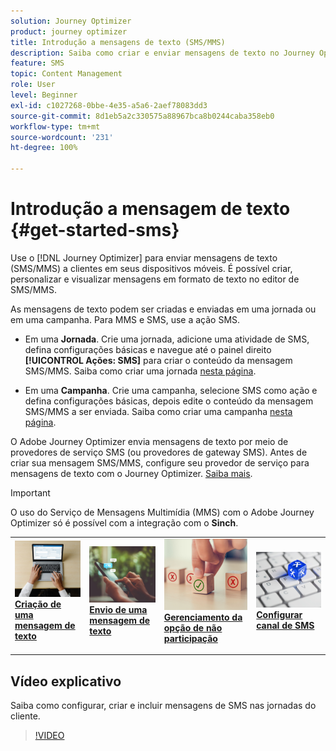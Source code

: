 ```yaml
---
solution: Journey Optimizer
product: journey optimizer
title: Introdução a mensagens de texto (SMS/MMS)
description: Saiba como criar e enviar mensagens de texto no Journey Optimizer
feature: SMS
topic: Content Management
role: User
level: Beginner
exl-id: c1027268-0bbe-4e35-a5a6-2aef78083dd3
source-git-commit: 8d1eb5a2c330575a88967bca8b0244caba358eb0
workflow-type: tm+mt
source-wordcount: '231'
ht-degree: 100%

---
```


# Introdução a mensagem de texto {#get-started-sms}

Use o [!DNL Journey Optimizer] para enviar mensagens de texto (SMS/MMS) a clientes em seus dispositivos móveis. É possível criar, personalizar e visualizar mensagens em formato de texto no editor de SMS/MMS.

As mensagens de texto podem ser criadas e enviadas em uma jornada ou em uma campanha. Para MMS e SMS, use a ação SMS.

* Em uma **Jornada**. Crie uma jornada, adicione uma atividade de SMS, defina configurações básicas e navegue até o painel direito **[!UICONTROL Ações: SMS]** para criar o conteúdo da mensagem SMS/MMS. Saiba como criar uma jornada [nesta página](../building-journeys/journey-gs.md).

* Em uma **Campanha**. Crie uma campanha, selecione SMS como ação e defina configurações básicas, depois edite o conteúdo da mensagem SMS/MMS a ser enviada. Saiba como criar uma campanha [nesta página](../campaigns/create-campaign.md#configure).

O Adobe Journey Optimizer envia mensagens de texto por meio de provedores de serviço SMS (ou provedores de gateway SMS). Antes de criar sua mensagem SMS/MMS, configure seu provedor de serviço para mensagens de texto com o Journey Optimizer. [Saiba mais](sms-configuration.md).

>[!IMPORTANT]
>
> O uso do Serviço de Mensagens Multimídia (MMS) com o Adobe Journey Optimizer só é possível com a integração com o **Sinch**.


<table style="table-layout:fixed"><tr style="border: 0;">
<td>
<a href="create-sms.md">
<img alt="Lead" src="../assets/do-not-localize/sms-create.jpeg">
</a>
<div><a href="create-sms.md"><strong>Criação de uma mensagem de texto</strong>
</div>
<p>
</td>
<td>
<a href="send-sms.md">
<img alt="Pouco frequente" src="../assets/do-not-localize/sms-sending.jpg">
</a>
<div>
<a href="send-sms.md"><strong>Envio de uma mensagem de texto</strong></a>
</div>
<p></td>
<td>
<a href="sms-opt-out.md">
<img alt="Validação" src="../assets/do-not-localize/sms-opt-out.jpg">
</a>
<div>
<a href="sms-opt-out.md"><strong>Gerenciamento da opção de não participação</strong></a>
</div>
<p>
</td>
<td>
<a href="sms-configuration.md">
<img alt="Validação" src="../assets/do-not-localize/sms-config.jpg">
</a>
<div>
<a href="sms-configuration.md"><strong>Configurar canal de SMS</strong></a>
</div>
<p>
</td>
</tr></table>

## Vídeo explicativo

Saiba como configurar, criar e incluir mensagens de SMS nas jornadas do cliente.

>[!VIDEO](https://video.tv.adobe.com/v/3420509?learn=on)
